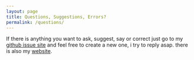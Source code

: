 ```yaml
---
layout: page
title: Questions, Suggestions, Errors?
permalink: /questions/
---
```


If there is anything you want to ask, suggest, say or correct just go to my [github issue site](https://github.com/dni/blog/issues) and feel free to create a new one, i try to reply asap. there is also my [website]({{site.website}}).
